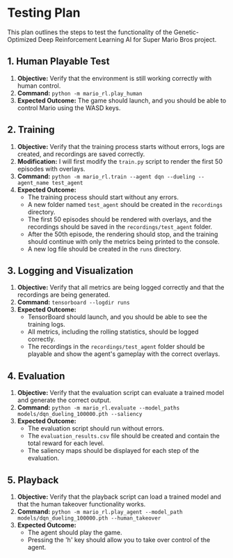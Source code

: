 # Testing Plan

This plan outlines the steps to test the functionality of the Genetic-Optimized Deep Reinforcement Learning AI for Super Mario Bros project.

## 1. Human Playable Test

1.  **Objective:** Verify that the environment is still working correctly with human control.
2.  **Command:** `python -m mario_rl.play_human`
3.  **Expected Outcome:** The game should launch, and you should be able to control Mario using the WASD keys.

## 2. Training

1.  **Objective:** Verify that the training process starts without errors, logs are created, and recordings are saved correctly.
2.  **Modification:** I will first modify the `train.py` script to render the first 50 episodes with overlays.
3.  **Command:** `python -m mario_rl.train --agent dqn --dueling --agent_name test_agent`
4.  **Expected Outcome:**
    *   The training process should start without any errors.
    *   A new folder named `test_agent` should be created in the `recordings` directory.
    *   The first 50 episodes should be rendered with overlays, and the recordings should be saved in the `recordings/test_agent` folder.
    *   After the 50th episode, the rendering should stop, and the training should continue with only the metrics being printed to the console.
    *   A new log file should be created in the `runs` directory.

## 3. Logging and Visualization

1.  **Objective:** Verify that all metrics are being logged correctly and that the recordings are being generated.
2.  **Command:** `tensorboard --logdir runs`
3.  **Expected Outcome:**
    *   TensorBoard should launch, and you should be able to see the training logs.
    *   All metrics, including the rolling statistics, should be logged correctly.
    *   The recordings in the `recordings/test_agent` folder should be playable and show the agent's gameplay with the correct overlays.

## 4. Evaluation

1.  **Objective:** Verify that the evaluation script can evaluate a trained model and generate the correct output.
2.  **Command:** `python -m mario_rl.evaluate --model_paths models/dqn_dueling_100000.pth --saliency`
3.  **Expected Outcome:**
    *   The evaluation script should run without errors.
    *   The `evaluation_results.csv` file should be created and contain the total reward for each level.
    *   The saliency maps should be displayed for each step of the evaluation.

## 5. Playback

1.  **Objective:** Verify that the playback script can load a trained model and that the human takeover functionality works.
2.  **Command:** `python -m mario_rl.play_agent --model_path models/dqn_dueling_100000.pth --human_takeover`
3.  **Expected Outcome:**
    *   The agent should play the game.
    *   Pressing the 'h' key should allow you to take over control of the agent.
